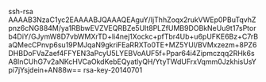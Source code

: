 ssh-rsa AAAAB3NzaC1yc2EAAAABJQAAAQEAguY/IjThhZoqx2rukVWEp0PBuTqvhZpnz6cNG884M/ya1RBbwEVZVEQRBZe5Ult8PLZfUMB9DOBkNeUu9t17sPtorb4DiY/GJymW8D7vbWMXrTD+li4nej1Xockc+pfTbr4Ub+u6pUFKE6Bz+C7rBaQMecCPnvp6su19PMJqaN9gkriFEaRRXTo0TE+MZ5YUl/BVMxzezm+8PZ6DHBDoFVaZaef4FFYEN3aPcyU5LYEBVoAUF5f+Ppar64i4Zipmczqq2RHk6sA8InCUhG7v2aNKcHVCaOkdKebEQyatlyQH/YtyTWdUFrxVqmm0JzkhisUsYpi7jYsjdein+AN88w== rsa-key-20140701

